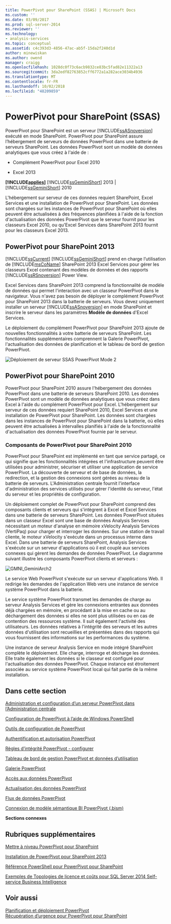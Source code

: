 ```yaml
---
title: PowerPivot pour SharePoint (SSAS) | Microsoft Docs
ms.custom: ''
ms.date: 03/09/2017
ms.prod: sql-server-2014
ms.reviewer: ''
ms.technology:
- analysis-services
ms.topic: conceptual
ms.assetid: c4c393d3-4856-47ac-ab5f-15da2f240d1d
author: minewiskan
ms.author: owend
manager: craigg
ms.openlocfilehash: 1028dc0f73c6acb9832ce83bc5fad82e11322a13
ms.sourcegitcommit: 3da2edf82763852cff6772a1a282ace3034b4936
ms.translationtype: MT
ms.contentlocale: fr-FR
ms.lasthandoff: 10/02/2018
ms.locfileid: "48209859"
---
```

# <a name="powerpivot-for-sharepoint-ssas"></a>PowerPivot pour SharePoint (SSAS)
  PowerPivot pour SharePoint est un serveur [!INCLUDE[ssASnoversion](../../includes/ssasnoversion-md.md)] exécuté en mode SharePoint. PowerPivot pour SharePoint assure l’hébergement de serveurs de données PowerPivot dans une batterie de serveurs SharePoint. Les données PowerPivot sont un modèle de données analytiques que vous créez à l'aide de :  
  
-   Complément PowerPivot pour Excel 2010  
  
-   Excel 2013  
  
 **[!INCLUDE[applies](../../includes/applies-md.md)]**  [!INCLUDE[ssGeminiShort](../../includes/ssgeminishort-md.md)] 2013 | [!INCLUDE[ssGeminiShort](../../includes/ssgeminishort-md.md)] 2010  
  
 L'hébergement sur serveur de ces données requiert SharePoint, Excel Services et une installation de PowerPivot pour SharePoint. Les données sont chargées sur les instances de PowerPivot pour SharePoint où elles peuvent être actualisées à des fréquences planifiées à l'aide de la fonction d'actualisation des données PowerPivot que le serveur fournit pour les classeurs Excel 2010, ou qu'Excel Services dans SharePoint 2013 fournit pour les classeurs Excel 2013.  
  
## <a name="powerpivot-for-sharepoint-2013"></a>PowerPivot pour SharePoint 2013  
 [!INCLUDE[ssCurrent](../../includes/sscurrent-md.md)] [!INCLUDE[ssGeminiShort](../../includes/ssgeminishort-md.md)] prend en charge l’utilisation de [!INCLUDE[msCoName](../../includes/msconame-md.md)] SharePoint 2013 Excel Services pour gérer les classeurs Excel contenant des modèles de données et des rapports [!INCLUDE[ssRSnoversion](../../includes/ssrsnoversion-md.md)] Power View.  
  
 Excel Services dans SharePoint 2013 comprend la fonctionnalité de modèle de données qui permet l'interaction avec un classeur PowerPivot dans le navigateur. Vous n'avez pas besoin de déployer le complément PowerPivot pour SharePoint 2013 dans la batterie de serveurs. Vous devez uniquement installer un serveur [!INCLUDE[ssASnoversion](../../includes/ssasnoversion-md.md)] en mode SharePoint et inscrire le serveur dans les paramètres **Modèle de données** d'Excel Services.  
  
 Le déploiement du complément PowerPivot pour SharePoint 2013 ajoute de nouvelles fonctionnalités à votre batterie de serveurs SharePoint. Les fonctionnalités supplémentaires comprennent la Galerie PowerPivot, l'actualisation des données de planification et le tableau de bord de gestion PowerPivot.  
  
 ![Déploiement de serveur SSAS PowerPivot Mode 2](../media/as-powerpivot-mode-2server-deployment.gif "déploiement de serveur SSAS PowerPivot Mode 2")  
  
## <a name="powerpivot-for-sharepoint-2010"></a>PowerPivot pour SharePoint 2010  
 PowerPivot pour SharePoint 2010 assure l'hébergement des données PowerPivot dans une batterie de serveurs SharePoint 2010. Les données PowerPivot sont un modèle de données analytiques que vous créez dans Excel à l'aide du complément PowerPivot pour Excel. L'hébergement sur serveur de ces données requiert SharePoint 2010, Excel Services et une installation de PowerPivot pour SharePoint. Les données sont chargées dans les instances de PowerPivot pour SharePoint dans la batterie, où elles peuvent être actualisées à intervalles planifiés à l'aide de la fonctionnalité d'actualisation des données PowerPivot fournie par le serveur.  
  
### <a name="components-of-powerpivot-for-sharepoint-2010"></a>Composants de PowerPivot pour SharePoint 2010  
 PowerPivot pour SharePoint est implémenté en tant que service partagé, ce qui signifie que les fonctionnalités intégrées et l'infrastructure peuvent être utilisées pour administrer, sécuriser et utiliser une application de service PowerPivot. La découverte de serveur et de base de données, la redirection, et la gestion des connexions sont gérées au niveau de la batterie de serveurs. L'Administration centrale fournit l'interface d'administration des services utilisés pour gérer l'identité du serveur, l'état du serveur et les propriétés de configuration.  
  
 Un déploiement complet de PowerPivot pour SharePoint comprend des composants clients et serveurs qui s'intègrent à Excel et Excel Services dans une batterie de serveurs SharePoint. Les données PowerPivot situées dans un classeur Excel sont une base de données Analysis Services nécessitant un moteur d'analyse en mémoire xVelocity Analysis Services (VertiPaq) pour charger et interroger les données. Sur une station de travail cliente, le moteur xVelocity s'exécute dans un processus interne dans Excel. Dans une batterie de serveurs SharePoint, Analysis Services s'exécute sur un serveur d'applications où il est couplé aux services connexes qui gèrent les demandes de données PowerPivot. Le diagramme suivant illustre les composants PowerPivot clients et serveurs :  
  
 ![GMNI_GeminiArch2](../media/gmni-geminiarch2.gif "GMNI_GeminiArch2")  
  
 Le service Web PowerPivot s'exécute sur un serveur d'applications Web. Il redirige les demandes de l'application Web vers une instance de service système PowerPivot dans la batterie.  
  
 Le service système PowerPivot transmet les demandes de charge au serveur Analysis Services et gère les connexions entrantes aux données déjà chargées en mémoire, en procédant à la mise en cache ou au déchargement des données si elles ne sont plus utilisées ou en cas de contention des ressources système. Il suit également l'activité des utilisateurs. Les données relatives à l'intégrité des serveurs et les autres données d'utilisation sont recueillies et présentées dans des rapports qui vous fournissent des informations sur les performances du système.  
  
 Une instance de serveur Analysis Service en mode intégré SharePoint complète le déploiement. Elle charge, interroge et décharge les données. Elle traite également les données si le classeur est configuré pour l'actualisation des données PowerPivot.  Chaque instance est étroitement associée au service système PowerPivot local qui fait partie de la même installation.  
  
##  <a name="bkmk_RelatedContent"></a> Dans cette section  
 [Administration et configuration d’un serveur PowerPivot dans l’Administration centrale](power-pivot-server-administration-and-configuration-in-central-administration.md)  
  
 [Configuration de PowerPivot à l’aide de Windows PowerShell](power-pivot-configuration-using-windows-powershell.md)  
  
 [Outils de configuration de PowerPivot](power-pivot-configuration-tools.md)  
  
 [Authentification et autorisation PowerPivot](power-pivot-authentication-and-authorization.md)  
  
 [Règles d’intégrité PowerPivot - configurer](configure-power-pivot-health-rules.md)  
  
 [Tableau de bord de gestion PowerPivot et données d’utilisation](power-pivot-management-dashboard-and-usage-data.md)  
  
 [Galerie PowerPivot](../../2014-toc/books-online-for-sql-server-2014.md)  
  
 [Accès aux données PowerPivot](power-pivot-data-access.md)  
  
 [Actualisation des données PowerPivot](power-pivot-data-refresh.md)  
  
 [Flux de données PowerPivot](power-pivot-data-feeds.md)  
  
 [Connexion de modèle sémantique BI PowerPivot &#40;.bism&#41;](power-pivot-bi-semantic-model-connection-bism.md)  
  
 **Sections connexes**  
  
## <a name="additional-topics"></a>Rubriques supplémentaires  
 [Mettre à niveau PowerPivot pour SharePoint](../../database-engine/install-windows/upgrade-power-pivot-for-sharepoint.md)  
  
 [Installation de PowerPivot pour SharePoint 2013](../instances/install-windows/install-analysis-services-in-power-pivot-mode.md)  
  
 [Référence PowerShell pour PowerPivot pour SharePoint](/sql/analysis-services/powershell/powershell-reference-for-power-pivot-for-sharepoint)  
  
 [Exemples de Topologies de licence et coûts pour SQL Server 2014 Self-service Business Intelligence](../../sql-server/install/example-license-topologies-costs-self-service-business-intelligence.md)  
  
## <a name="see-also"></a>Voir aussi  
 [Planification et déploiement PowerPivot](http://go.microsoft.com/fwlink/?linkID=220972)   
 [Récupération d’urgence pour PowerPivot pour SharePoint](http://go.microsoft.com/fwlink/p/?LinkId=389570)  
  
  
